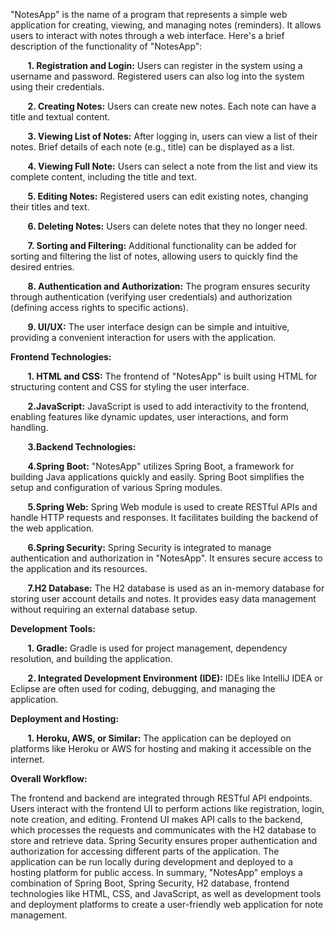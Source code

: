 "NotesApp" is the name of a program that represents a simple web application for creating, viewing, and managing notes (reminders). It allows users to interact with notes through a web interface. Here's a brief description of the functionality of "NotesApp":

       **1. Registration and Login:** Users can register in the system using a username and password. Registered users can also log into the system using their credentials.

       **2. Creating Notes:** Users can create new notes. Each note can have a title and textual content.

       **3. Viewing List of Notes:** After logging in, users can view a list of their notes. Brief details of each note (e.g., title) can be displayed as a list.

       **4. Viewing Full Note:** Users can select a note from the list and view its complete content, including the title and text.

       **5. Editing Notes:** Registered users can edit existing notes, changing their titles and text.

       **6. Deleting Notes:** Users can delete notes that they no longer need.

       **7. Sorting and Filtering:** Additional functionality can be added for sorting and filtering the list of notes, allowing users to quickly find the desired entries.

       **8. Authentication and Authorization:** The program ensures security through authentication (verifying user credentials) and authorization (defining access rights to specific actions).

       **9. UI/UX:** The user interface design can be simple and intuitive, providing a convenient interaction for users with the application.

**Frontend Technologies:**

       **1. HTML and CSS:** The frontend of "NotesApp" is built using HTML for structuring content and CSS for styling the user interface.

       **2.JavaScript:** JavaScript is used to add interactivity to the frontend, enabling features like dynamic updates, user interactions, and form handling.

       **3.Backend Technologies:**

       **4.Spring Boot:** "NotesApp" utilizes Spring Boot, a framework for building Java applications quickly and easily. Spring Boot simplifies the setup and configuration of various Spring modules.

       **5.Spring Web:** Spring Web module is used to create RESTful APIs and handle HTTP requests and responses. It facilitates building the backend of the web application.

       **6.Spring Security:** Spring Security is integrated to manage authentication and authorization in "NotesApp". It ensures secure access to the application and its resources.

       **7.H2 Database:** The H2 database is used as an in-memory database for storing user account details and notes. It provides easy data management without requiring an external database setup.

**Development Tools:**

       **1. Gradle:** Gradle is used for project management, dependency resolution, and building the application.

       **2. Integrated Development Environment (IDE):** IDEs like IntelliJ IDEA or Eclipse are often used for coding, debugging, and managing the application.

**Deployment and Hosting:**

       **1. Heroku, AWS, or Similar:** The application can be deployed on platforms like Heroku or AWS for hosting and making it accessible on the internet.

**Overall Workflow:**

The frontend and backend are integrated through RESTful API endpoints.
Users interact with the frontend UI to perform actions like registration, login, note creation, and editing.
Frontend UI makes API calls to the backend, which processes the requests and communicates with the H2 database to store and retrieve data.
Spring Security ensures proper authentication and authorization for accessing different parts of the application.
The application can be run locally during development and deployed to a hosting platform for public access.
In summary, "NotesApp" employs a combination of Spring Boot, Spring Security, H2 database, frontend technologies like HTML, CSS, and JavaScript, as well as development tools and deployment platforms to create a user-friendly web application for note management.

